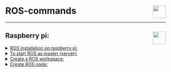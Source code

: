 # ROS-commands<img height="40px" align="right" src="https://upload.wikimedia.org/wikipedia/commons/b/bb/Ros_logo.svg" alt=""/>

---
## Raspberry pi: <img height="40px" align="right" src="https://www.vectorlogo.zone/logos/raspberrypi/raspberrypi-icon.svg" alt=""/>                          

<details>
 <summary><ins>ROS installation on raspberry pi:</ins></summary>
 
✴ Need to install ubuntu 20.04 LTS, install server then you can upgrade to disktop if needed
 
✴ Setup your computer to accept software from packages.ros.org.
<pre><code class="language-shell">sudo sh -c 'echo "deb http://packages.ros.org/ros/ubuntu $(lsb_release -sc) main" > /etc/apt/sources.list.d/ros-latest.list'
</code></pre> 
 
✴ if you haven't already installed curl
<pre><code class="language-shell">sudo apt install curl
</code></pre> 
 
✴ Set up your keys
<pre><code class="language-shell">curl -s https://raw.githubusercontent.com/ros/rosdistro/master/ros.asc | sudo apt-key add -
</code></pre> 
 
✴ make sure your Debian package index is up-to-date:
<pre><code class="language-shell">sudo apt update
</code></pre> 
 
✴ Desktop-Full Install:
<pre><code class="language-shell">sudo apt install ros-noetic-desktop-full
</code></pre> 
 
✴ Environment setup
<pre><code class="language-shell">source /opt/ros/noetic/setup.bash
</code></pre> 
 
✴ automatically source this script every time a new shell is launched
<pre><code class="language-shell">echo "source /opt/ros/noetic/setup.bash" >> ~/.bashrc
source ~/.bashrc
</code></pre>

✴ Dependencies for building packages:
<pre><code class="language-shell">sudo apt install python3-rosdep python3-rosinstall python3-rosinstall-generator python3-wstool build-essential
</code></pre>

✴ Initialize rosdep:
<pre><code class="language-shell">sudo apt install python3-rosdep
</code></pre>

✴ you can initialize rosdep:
<pre><code class="language-shell">sudo rosdep init
rosdep update
</code></pre>

</details>

<details>
 <summary><ins>To start ROS as master (server):</ins></summary>

✴ Set the ros host ip so can clients access to it in local network:
<pre><code class="language-shell">export ROS_HOSTNAME=MASTER_IP
</code></pre>

✴ in new terminal:
<pre><code class="language-shell">roscore
</code></pre> 

✴ to connect client to master in local network:
✴ in client side:
<pre><code class="language-shell">export ROS_MASTER_URI=http://MASTER_IP:11311
</code></pre> 
 
</details>

<details>
 <summary><ins>Create a ROS workspace:</ins></summary>

✴ Create the Workspace Directory:
<pre><code class="language-shell">mkdir -p ~/catkin_ws/src
</code></pre>

✴ Navigate to the Workspace Directory:
<pre><code class="language-shell">cd ~/catkin_ws/
</code></pre> 

✴ Initialize the Workspace:
<pre><code class="language-shell">catkin_make
</code></pre> 

✴ Source the Workspace:
<pre><code class="language-shell">source ~/catkin_ws/devel/setup.bash
</code></pre> 

</details>

<details>
 <summary><ins>Create ROS node:</ins></summary>

✴ Navigate to the src Directory of Your Workspace:
<pre><code class="language-shell">cd ~/catkin_ws/src
</code></pre>

✴ Create a New Package:
<pre><code class="language-shell">catkin_create_pkg counter_tutorial std_msgs rospy roscpp
</code></pre> 

✴ Build the Workspace:
<pre><code class="language-shell">cd ~/catkin_ws
catkin_make
</code></pre> 

✴ Create the Node:
✴ Navigate to the Package Directory:
<pre><code class="language-shell">cd ~/catkin_ws/src/counter_tutorial
</code></pre> 

✴ Create a scripts Directory:
<pre><code class="language-shell">mkdir scripts
</code></pre> 

✴ Create a Python Script:
<pre><code class="language-shell">nano scripts/counter.py
</code></pre> 

✴ Add the Following Code to counter.py:
<pre><code class="language-python">
#!/usr/bin/env python

import rospy
from std_msgs.msg import Int32

def counter():
    rospy.init_node('counter_node', anonymous=True)
    pub = rospy.Publisher('counter', Int32, queue_size=10)
    rate = rospy.Rate(1)  # 1 Hz

    count = 0
    while not rospy.is_shutdown():
        rospy.loginfo(count)
        pub.publish(count)
        count += 1
        rate.sleep()

if __name__ == '__main__':
    try:
        counter()
    except rospy.ROSInterruptException:
        pass

</code></pre> 

✴ Make the Script Executable:
<pre><code class="language-shell">chmod +x scripts/counter.py
</code></pre> 

✴ Modify the Package Configuration:
<pre><code class="language-shell">nano CMakeLists.txt
</code></pre> 

✴ Add the Following Line to the End of the CMakeLists.txt File:
<pre><code class="language-shell">
 catkin_install_python(PROGRAMS scripts/counter.py
  DESTINATION ${CATKIN_PACKAGE_BIN_DESTINATION}
)
</code></pre> 

✴ Build the Package:
<pre><code class="language-shell">
 cd ~/catkin_ws
 catkin_make
</code></pre> 

✴ Source the Workspace:
<pre><code class="language-shell">source devel/setup.bash
</code></pre> 

✴ Run the Node:
<pre><code class="language-shell">rosrun counter_tutorial counter.py
</code></pre> 

✴ In the Master side:

✴ rostopic list:
<pre><code class="language-shell">rostopic list
</code></pre> 

✴ Echo the Topic:
<pre><code class="language-shell">rostopic echo /counter
</code></pre> 
 
</details>



